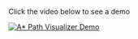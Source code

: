 Click the video below to see a demo

[![A* Path Visualizer Demo](https://img.youtube.com/vi/pQAVXhursHk/0.jpg)](https://www.youtube.com/watch?v=pQAVXhursHk "A* Path Visualizer Demo")
